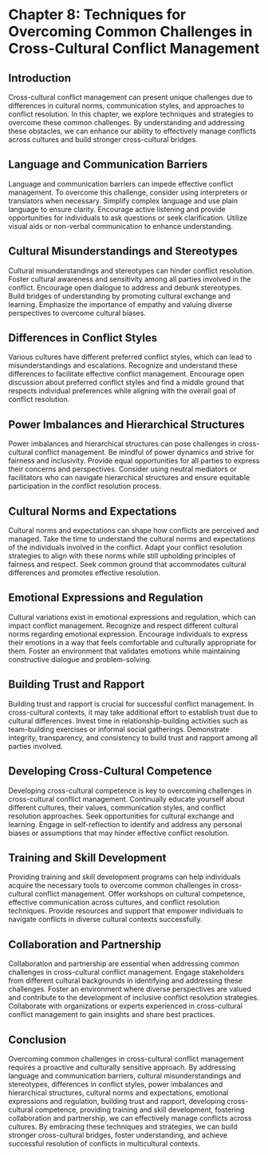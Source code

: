 Chapter 8: Techniques for Overcoming Common Challenges in Cross-Cultural Conflict Management
============================================================================================

Introduction
------------

Cross-cultural conflict management can present unique challenges due to differences in cultural norms, communication styles, and approaches to conflict resolution. In this chapter, we explore techniques and strategies to overcome these common challenges. By understanding and addressing these obstacles, we can enhance our ability to effectively manage conflicts across cultures and build stronger cross-cultural bridges.

Language and Communication Barriers
-----------------------------------

Language and communication barriers can impede effective conflict management. To overcome this challenge, consider using interpreters or translators when necessary. Simplify complex language and use plain language to ensure clarity. Encourage active listening and provide opportunities for individuals to ask questions or seek clarification. Utilize visual aids or non-verbal communication to enhance understanding.

Cultural Misunderstandings and Stereotypes
------------------------------------------

Cultural misunderstandings and stereotypes can hinder conflict resolution. Foster cultural awareness and sensitivity among all parties involved in the conflict. Encourage open dialogue to address and debunk stereotypes. Build bridges of understanding by promoting cultural exchange and learning. Emphasize the importance of empathy and valuing diverse perspectives to overcome cultural biases.

Differences in Conflict Styles
------------------------------

Various cultures have different preferred conflict styles, which can lead to misunderstandings and escalations. Recognize and understand these differences to facilitate effective conflict management. Encourage open discussion about preferred conflict styles and find a middle ground that respects individual preferences while aligning with the overall goal of conflict resolution.

Power Imbalances and Hierarchical Structures
--------------------------------------------

Power imbalances and hierarchical structures can pose challenges in cross-cultural conflict management. Be mindful of power dynamics and strive for fairness and inclusivity. Provide equal opportunities for all parties to express their concerns and perspectives. Consider using neutral mediators or facilitators who can navigate hierarchical structures and ensure equitable participation in the conflict resolution process.

Cultural Norms and Expectations
-------------------------------

Cultural norms and expectations can shape how conflicts are perceived and managed. Take the time to understand the cultural norms and expectations of the individuals involved in the conflict. Adapt your conflict resolution strategies to align with these norms while still upholding principles of fairness and respect. Seek common ground that accommodates cultural differences and promotes effective resolution.

Emotional Expressions and Regulation
------------------------------------

Cultural variations exist in emotional expressions and regulation, which can impact conflict management. Recognize and respect different cultural norms regarding emotional expression. Encourage individuals to express their emotions in a way that feels comfortable and culturally appropriate for them. Foster an environment that validates emotions while maintaining constructive dialogue and problem-solving.

Building Trust and Rapport
--------------------------

Building trust and rapport is crucial for successful conflict management. In cross-cultural contexts, it may take additional effort to establish trust due to cultural differences. Invest time in relationship-building activities such as team-building exercises or informal social gatherings. Demonstrate integrity, transparency, and consistency to build trust and rapport among all parties involved.

Developing Cross-Cultural Competence
------------------------------------

Developing cross-cultural competence is key to overcoming challenges in cross-cultural conflict management. Continually educate yourself about different cultures, their values, communication styles, and conflict resolution approaches. Seek opportunities for cultural exchange and learning. Engage in self-reflection to identify and address any personal biases or assumptions that may hinder effective conflict resolution.

Training and Skill Development
------------------------------

Providing training and skill development programs can help individuals acquire the necessary tools to overcome common challenges in cross-cultural conflict management. Offer workshops on cultural competence, effective communication across cultures, and conflict resolution techniques. Provide resources and support that empower individuals to navigate conflicts in diverse cultural contexts successfully.

Collaboration and Partnership
-----------------------------

Collaboration and partnership are essential when addressing common challenges in cross-cultural conflict management. Engage stakeholders from different cultural backgrounds in identifying and addressing these challenges. Foster an environment where diverse perspectives are valued and contribute to the development of inclusive conflict resolution strategies. Collaborate with organizations or experts experienced in cross-cultural conflict management to gain insights and share best practices.

Conclusion
----------

Overcoming common challenges in cross-cultural conflict management requires a proactive and culturally sensitive approach. By addressing language and communication barriers, cultural misunderstandings and stereotypes, differences in conflict styles, power imbalances and hierarchical structures, cultural norms and expectations, emotional expressions and regulation, building trust and rapport, developing cross-cultural competence, providing training and skill development, fostering collaboration and partnership, we can effectively manage conflicts across cultures. By embracing these techniques and strategies, we can build stronger cross-cultural bridges, foster understanding, and achieve successful resolution of conflicts in multicultural contexts.

